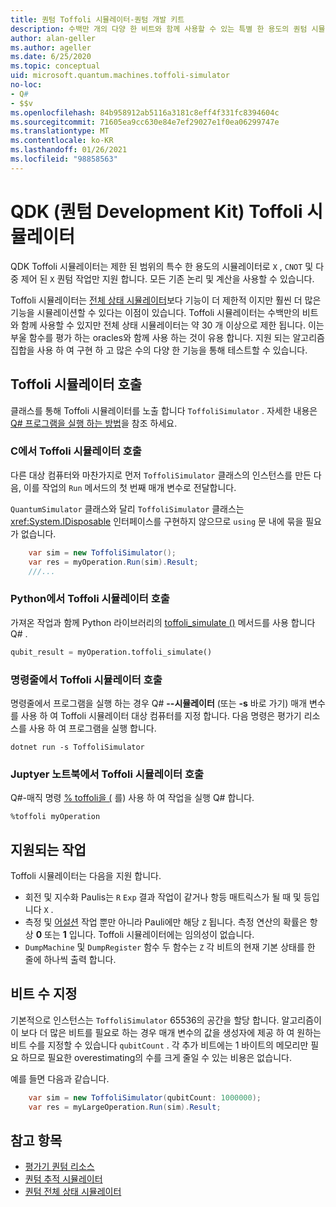 ```yaml
---
title: 퀀텀 Toffoli 시뮬레이터-퀀텀 개발 키트
description: 수백만 개의 다양 한 비트와 함께 사용할 수 있는 특별 한 용도의 퀀텀 시뮬레이터 인 Microsoft QDK Toffoli 시뮬레이터에 대해 알아봅니다.
author: alan-geller
ms.author: ageller
ms.date: 6/25/2020
ms.topic: conceptual
uid: microsoft.quantum.machines.toffoli-simulator
no-loc:
- Q#
- $$v
ms.openlocfilehash: 84b958912ab5116a3181c8eff4f331fc8394604c
ms.sourcegitcommit: 71605ea9cc630e84e7ef29027e1f0ea06299747e
ms.translationtype: MT
ms.contentlocale: ko-KR
ms.lasthandoff: 01/26/2021
ms.locfileid: "98858563"
---
```

# <a name="quantum-development-kit-qdk-toffoli-simulator"></a>QDK (퀀텀 Development Kit) Toffoli 시뮬레이터

QDK Toffoli 시뮬레이터는 제한 된 범위의 특수 한 용도의 시뮬레이터로 `X` , `CNOT` 및 다중 제어 된 `X` 퀀텀 작업만 지원 합니다. 모든 기존 논리 및 계산을 사용할 수 있습니다.

Toffoli 시뮬레이터는 [전체 상태 시뮬레이터](xref:microsoft.quantum.machines.full-state-simulator)보다 기능이 더 제한적 이지만 훨씬 더 많은 기능을 시뮬레이션할 수 있다는 이점이 있습니다. Toffoli 시뮬레이터는 수백만의 비트와 함께 사용할 수 있지만 전체 상태 시뮬레이터는 약 30 개 이상으로 제한 됩니다. 이는 부울 함수를 평가 하는 oracles와 함께 사용 하는 것이 유용 합니다. 지원 되는 알고리즘 집합을 사용 하 여 구현 하 고 많은 수의 다양 한 기능을 통해 테스트할 수 있습니다.

## <a name="invoking-the-toffoli-simulator"></a>Toffoli 시뮬레이터 호출

클래스를 통해 Toffoli 시뮬레이터를 노출 합니다 `ToffoliSimulator` . 자세한 내용은 [ Q# 프로그램을 실행 하는 방법](xref:microsoft.quantum.guide.host-programs)을 참조 하세요.

### <a name="invoking-the-toffoli-simulator-from-c"></a>C에서 Toffoli 시뮬레이터 호출 #

다른 대상 컴퓨터와 마찬가지로 먼저 `ToffoliSimulator` 클래스의 인스턴스를 만든 다음, 이를 작업의 `Run` 메서드의 첫 번째 매개 변수로 전달합니다.

`QuantumSimulator` 클래스와 달리 `ToffoliSimulator` 클래스는 <xref:System.IDisposable> 인터페이스를 구현하지 않으므로 `using` 문 내에 묶을 필요가 없습니다.

```csharp
    var sim = new ToffoliSimulator();
    var res = myOperation.Run(sim).Result;
    ///...
```

### <a name="invoking-the-toffoli-simulator-from-python"></a>Python에서 Toffoli 시뮬레이터 호출

가져온 작업과 함께 Python 라이브러리의 [toffoli_simulate ()](https://docs.microsoft.com/python/qsharp-core/qsharp.loader.qsharpcallable) 메서드를 사용 합니다 Q# .

```python
qubit_result = myOperation.toffoli_simulate()
```

### <a name="invoking-the-toffoli-simulator-from-the-command-line"></a>명령줄에서 Toffoli 시뮬레이터 호출

명령줄에서 프로그램을 실행 하는 경우 Q# **--시뮬레이터** (또는 **-s** 바로 가기) 매개 변수를 사용 하 여 Toffoli 시뮬레이터 대상 컴퓨터를 지정 합니다. 다음 명령은 평가기 리소스를 사용 하 여 프로그램을 실행 합니다. 

```dotnetcli
dotnet run -s ToffoliSimulator
```

### <a name="invoking-the-toffoli-simulator-from-juptyer-notebooks"></a>Juptyer 노트북에서 Toffoli 시뮬레이터 호출

Q#-매직 명령 [% toffoli을 (](xref:microsoft.quantum.iqsharp.magic-ref.toffoli) 를) 사용 하 여 작업을 실행 Q# 합니다.

```
%toffoli myOperation
```

## <a name="supported-operations"></a>지원되는 작업

Toffoli 시뮬레이터는 다음을 지원 합니다.

* 회전 및 지수화 Paulis는 `R` `Exp` 결과 작업이 같거나 항등 매트릭스가 될 때 및 등입니다 `X` .
* 측정 및 [어설션](xref:Microsoft.Quantum.Diagnostics.AssertMeasurement) 작업 뿐만 아니라 Pauli에만 해당 `Z` 됩니다. 측정 연산의 확률은 항상 **0** 또는 **1** 입니다. Toffoli 시뮬레이터에는 임의성이 없습니다.
* `DumpMachine` 및 `DumpRegister` 함수
두 함수는 `Z` 각 비트의 현재 기본 상태를 한 줄에 하나씩 출력 합니다.

## <a name="specifying-the-number-of-qubits"></a>비트 수 지정

기본적으로 인스턴스는 `ToffoliSimulator` 65536의 공간을 할당 합니다.
알고리즘이이 보다 더 많은 비트를 필요로 하는 경우 매개 변수의 값을 생성자에 제공 하 여 원하는 비트 수를 지정할 수 있습니다 `qubitCount` .
각 추가 비트에는 1 바이트의 메모리만 필요 하므로 필요한 overestimating의 수를 크게 줄일 수 있는 비용은 없습니다.

예를 들면 다음과 같습니다.

```csharp
    var sim = new ToffoliSimulator(qubitCount: 1000000);
    var res = myLargeOperation.Run(sim).Result;
```

## <a name="see-also"></a>참고 항목

- [평가기 퀀텀 리소스](xref:microsoft.quantum.machines.resources-estimator)
- [퀀텀 추적 시뮬레이터](xref:microsoft.quantum.machines.qc-trace-simulator.intro)
- [퀀텀 전체 상태 시뮬레이터](xref:microsoft.quantum.machines.full-state-simulator) 
